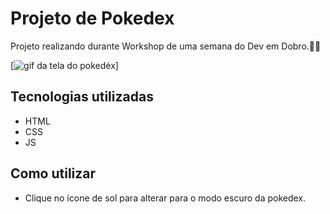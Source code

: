 # Projeto de Pokedex

Projeto realizando durante Workshop de uma semana do Dev em Dobro.🧙‍♂️

[<img src="./tela-pokedex.gif" alt="gif da tela do pokedéx">]

## Tecnologias utilizadas
- HTML
- CSS
- JS

## Como utilizar

- Clique no ícone de sol para alterar para o modo escuro da pokedex.